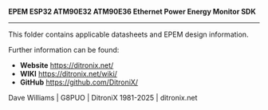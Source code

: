 **EPEM ESP32 ATM90E32 ATM90E36 Ethernet Power Energy Monitor SDK**

------------

This folder contains applicable datasheets and EPEM design information.




Further information can be found:

- **Website** https://ditronix.net/
- **WIKI**  https://ditronix.net/wiki/
- **GitHub**  https://github.com/DitroniX/

Dave Williams | G8PUO | DitroniX 1981-2025 | ditronix.net
